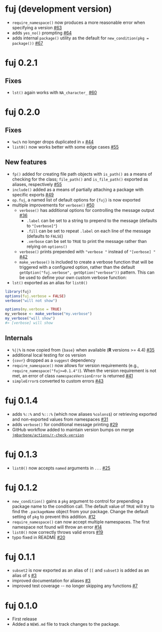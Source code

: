 # fuj (development version)

* `require_namespace()` now produces a more reasonable error when specifying a version [#63](https://github.com/jmbarbone/fuj/issues/63)
* adds `yes_no()` prompting [#64](https://github.com/jmbarbone/fuj/issues/64)
* adds internal `package()` utility as the default for `new_condition(pkg = package())` [#67](https://github.com/jmbarbone/fuj/issues/67)

# fuj 0.2.1

## Fixes

* `lst()` again works with `NA_character_` [#60](https://github.com/jmbarbone/fuj/issues/60)

# fuj 0.2.0

## Fixes

* `%wi%` no longer drops duplicated in `x` [#44](https://github.com/jmbarbone/fuj/issues/44)
* `list0()` now works better with some edge cases [#55](https://github.com/jmbarbone/fuj/issues/55)

## New features

* `fp()` added for creating file path objects with `is_path()` as a means of checking for the class; `file_path()` and `is_file_path()` exported as aliases, respectively [#55](https://github.com/jmbarbone/fuj/issues/55)
* `include()` added as a means of partially attaching a package with specific exports [#49](https://github.com/jmbarbone/fuj/issues/49)
* `op.fuj`, a named list of default options for `{fuj}` is now exported
* multiple improvements for `verbose()` [#50](https://github.com/jmbarbone/fuj/pull/50)
  * `verbose()` has additional options for controlling the message output [#36](https://github.com/jmbarbone/fuj/issues/36)
    * `.label` can be set to a string to prepend to the message (defaults to `"[verbose]"`)
    * `.fill` can be set to repeat `.label` on each line of the message (defaults to `FALSE`)
    * `.verbose` can be set to `TRUE` to print the message rather than relying on `options()`
  * `verbose()` prints prepended with `"verbose "` instead of `"[verbose] "` [#42](https://github.com/jmbarbone/fuj/issues/42)
  * `make_verbose()` is included to create a verbose function that will be triggered with a configured option, rather than the default `getOption("fuj.verbose", getOption("verbose"))` pattern.
This can be used to define your own custom verbose function:
* `lst()` exported as an alias for `list0()`

```r
library(fuj)
options(fuj.verbose = FALSE)
verbose("will not show")

options(my.verbose = TRUE)
my_verbose <- make_verbose("my.verbose")
my_verbose("will show")
#> [verbose] will show
```

## Internals

* `%||%` is now copied from `{base}` when available (**R** versions >= 4.4) [#35](https://github.com/jmbarbone/fuj/issues/35)
* additional local testing for os version
* `{covr}` dropped as a `suggest` dependency
* `require_namespace()` now allows for version requirements (e.g., `require_namespace("fuj>=0.1.4")`).  When the version requirement is not met, an error of class `namespaceVersionError` is returned [#41](https://github.com/jmbarbone/fuj/issues/41)
* `simpleError`s converted to custom errors [#43](https://github.com/jmbarbone/fuj/issues/43)

# fuj 0.1.4

* adds `%::%` and `%:::%` (which now aliases `%colons$`) or retrieving exported and non-exported values from namespaces [#31](https://github.com/jmbarbone/fuj/issues/31)
* adds `verbose()` for conditional message printing [#29](https://github.com/jmbarbone/fuj/issues/29)
* GitHub workflow added to maintain version bumps on merge [`jmbarbone/actions/r-check-version`](https://github.com/jmbarbone/actions/blob/main/examples/r-check-version.yaml)

# fuj 0.1.3

* `list0()` now accepts `named` arguments in `...` [#25](https://github.com/jmbarbone/fuj/issues/25)

# fuj 0.1.2

* `new_condition()` gains a `pkg` argument to control for prepending a package name to the condition call.  The default value of `TRUE` will try to find the `.packageName` object from your package. Change the default setting of `pkg` to prevent this addition. [#12](https://github.com/jmbarbone/fuj/issues/12)
* `require_namespace()` can now accept multiple namespaces.  The first namespace not found will throw an error [#14](https://github.com/jmbarbone/fuj/issues/14)
* `list0()` now correctly throws valid errors [#19](https://github.com/jmbarbone/fuj/issues/19)
* typo fixed in README [#20](https://github.com/jmbarbone/fuj/issues/20)

# fuj 0.1.1

* `subset2` is now exported as an alias of `[[` and `subset3` is added as an alias of `$` [#3](https://github.com/jmbarbone/fuj/issues/3)
* improved documentation for aliases [#3](https://github.com/jmbarbone/fuj/issues/3)
* improved test coverage -- no longer skipping any functions [#7](https://github.com/jmbarbone/fuj/issues/7)

# fuj 0.1.0

* First release
* Added a `NEWS.md` file to track changes to the package.

